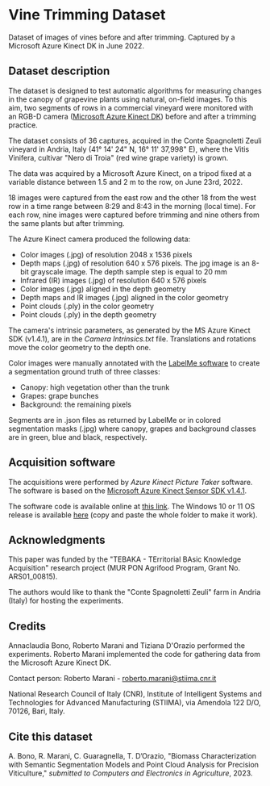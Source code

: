 # Vine Trimming Dataset
Dataset of images of vines before and after trimming. Captured by a Microsoft Azure Kinect DK in June 2022.

## Dataset description

The dataset is designed to test automatic algorithms for measuring changes in the canopy of grapevine plants using natural, on-field images. To this aim, two segments of rows in a commercial vineyard were monitored with an RGB-D camera ([Microsoft Azure Kinect DK](https://azure.microsoft.com/en-us/products/kinect-dk/)) before and after a trimming practice.

The dataset consists of 36 captures, acquired in the Conte Spagnoletti Zeuli vineyard in Andria, Italy (41° 14' 24" N, 16° 11' 37,998" E), where the Vitis Vinifera, cultivar "Nero di Troia" (red wine grape variety) is grown. 

The data was acquired by a Microsoft Azure Kinect, on a tripod fixed at a variable distance between 1.5 and 2 m to the row, on June 23rd, 2022. 

18 images were captured from the east row and the other 18 from the west row in a time range between 8:29 and 8:43 in the morning (local time). For each row, nine images were captured before trimming and nine others from the same plants but after trimming. 

The Azure Kinect camera produced the following data:
- Color images (.jpg) of resolution 2048 x 1536 pixels
- Depth maps (.jpg) of resolution 640 x 576 pixels. The jpg image is an 8-bit grayscale image. The depth sample step is equal to 20 mm
- Infrared (IR) images (.jpg) of resolution 640 x 576 pixels
- Color images (.jpg) aligned in the depth geometry
- Depth maps and IR images (.jpg) aligned in the color geometry
- Point clouds (.ply) in the color geometry
- Point clouds (.ply) in the depth geometry

The camera's intrinsic parameters, as generated by the MS Azure Kinect SDK (v1.4.1), are in the *Camera Intrinsics.txt* file. Translations and rotations move the color geometry to the depth one.

Color images were manually annotated with the [LabelMe software](https://github.com/wkentaro/labelme) to create a segmentation ground truth of three classes:

- Canopy: high vegetation other than the trunk
- Grapes: grape bunches
- Background: the remaining pixels

Segments are in .json files as returned by LabelMe or in colored segmentation masks (.jpg) where canopy, grapes and background classes are in green, blue and black, respectively.

## Acquisition software

The acquisitions were performed by *Azure Kinect Picture Taker* software. The software is based on the [Microsoft Azure Kinect Sensor SDK v1.4.1](https://learn.microsoft.com/en-us/azure/kinect-dk/sensor-sdk-download).

The software code is available online at [this link](https://gitlab.com/roberto.marani/azure-kinect-picture-taker/). The Windows 10 or 11 OS release is available [here](https://gitlab.com/roberto.marani/azure-kinect-picture-taker/-/tree/main/Release) (copy and paste the whole folder to make it work).

## Acknowledgments
This paper was funded by the "TEBAKA - TErritorial BAsic Knowledge Acquisition" research project (MUR PON Agrifood Program, Grant No. ARS01\_00815). 

The authors would like to thank the "Conte Spagnoletti Zeuli" farm in Andria (Italy) for hosting the experiments.

## Credits

Annaclaudia Bono, Roberto Marani and Tiziana D'Orazio performed the experiments. Roberto Marani implemented the code for gathering data from the Microsoft Azure Kinect DK.

Contact person: Roberto Marani - [roberto.marani@stiima.cnr.it](mailto:roberto.marani@stiima.cnr.it)

National Research Council of Italy (CNR), Institute of Intelligent Systems and Technologies for Advanced Manufacturing (STIIMA), via Amendola 122 D/O, 70126, Bari, Italy.


## Cite this dataset

A. Bono, R. Marani, C. Guaragnella, T. D’Orazio, "Biomass Characterization with Semantic Segmentation Models and Point Cloud Analysis for Precision Viticulture," *submitted to Computers and Electronics in Agriculture*, 2023.
